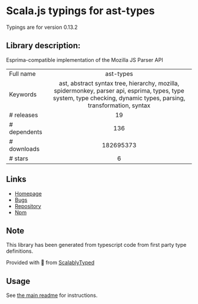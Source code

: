 
# Scala.js typings for ast-types

Typings are for version 0.13.2

## Library description:
Esprima-compatible implementation of the Mozilla JS Parser API

|                    |                 |
| ------------------ | :-------------: |
| Full name          | ast-types |
| Keywords           | ast, abstract syntax tree, hierarchy, mozilla, spidermonkey, parser api, esprima, types, type system, type checking, dynamic types, parsing, transformation, syntax |
| # releases         | 19 |
| # dependents       | 136 |
| # downloads        | 182695373 |
| # stars            | 6 |

## Links
- [Homepage](http://github.com/benjamn/ast-types)
- [Bugs](https://github.com/benjamn/ast-types/issues)
- [Repository](https://github.com/benjamn/ast-types)
- [Npm](https://www.npmjs.com/package/ast-types)
    


## Note
This library has been generated from typescript code from first party type definitions.

Provided with :purple_heart: from [ScalablyTyped](https://github.com/oyvindberg/ScalablyTyped)

## Usage
See [the main readme](../../readme.md) for instructions.


